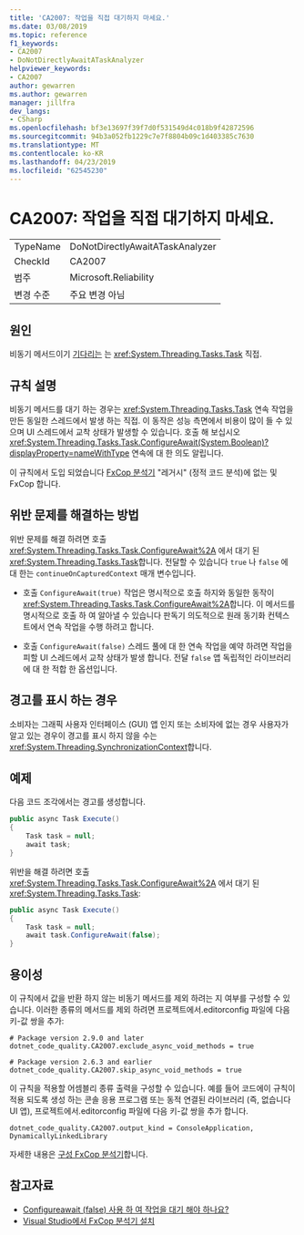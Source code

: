 ```yaml
---
title: 'CA2007: 작업을 직접 대기하지 마세요.'
ms.date: 03/08/2019
ms.topic: reference
f1_keywords:
- CA2007
- DoNotDirectlyAwaitATaskAnalyzer
helpviewer_keywords:
- CA2007
author: gewarren
ms.author: gewarren
manager: jillfra
dev_langs:
- CSharp
ms.openlocfilehash: bf3e13697f39f7d0f531549d4c018b9f42872596
ms.sourcegitcommit: 94b3a052fb1229c7e7f8804b09c1d403385c7630
ms.translationtype: MT
ms.contentlocale: ko-KR
ms.lasthandoff: 04/23/2019
ms.locfileid: "62545230"
---
```

# <a name="ca2007-do-not-directly-await-a-task"></a>CA2007: 작업을 직접 대기하지 마세요.

|||
|-|-|
|TypeName|DoNotDirectlyAwaitATaskAnalyzer|
|CheckId|CA2007|
|범주|Microsoft.Reliability|
|변경 수준|주요 변경 아님|

## <a name="cause"></a>원인

비동기 메서드이기 [기다리는](/dotnet/csharp/language-reference/keywords/await) 는 <xref:System.Threading.Tasks.Task> 직접.

## <a name="rule-description"></a>규칙 설명

비동기 메서드를 대기 하는 경우는 <xref:System.Threading.Tasks.Task> 연속 작업을 만든 동일한 스레드에서 발생 하는 직접. 이 동작은 성능 측면에서 비용이 많이 들 수 있으며 UI 스레드에서 교착 상태가 발생할 수 있습니다. 호출 해 보십시오 <xref:System.Threading.Tasks.Task.ConfigureAwait(System.Boolean)?displayProperty=nameWithType> 연속에 대 한 의도 알립니다.

이 규칙에서 도입 되었습니다 [FxCop 분석기](install-fxcop-analyzers.md) "레거시" (정적 코드 분석)에 없는 및 FxCop 합니다.

## <a name="how-to-fix-violations"></a>위반 문제를 해결하는 방법

위반 문제를 해결 하려면 호출 <xref:System.Threading.Tasks.Task.ConfigureAwait%2A> 에서 대기 된 <xref:System.Threading.Tasks.Task>합니다. 전달할 수 있습니다 `true` 나 `false` 에 대 한는 `continueOnCapturedContext` 매개 변수입니다.

- 호출 `ConfigureAwait(true)` 작업은 명시적으로 호출 하지와 동일한 동작이 <xref:System.Threading.Tasks.Task.ConfigureAwait%2A>합니다. 이 메서드를 명시적으로 호출 하 여 알아낼 수 있습니다 판독기 의도적으로 원래 동기화 컨텍스트에서 연속 작업을 수행 하려고 합니다.

- 호출 `ConfigureAwait(false)` 스레드 풀에 대 한 연속 작업을 예약 하려면 작업을 피할 UI 스레드에서 교착 상태가 발생 합니다. 전달 `false` 앱 독립적인 라이브러리에 대 한 적합 한 옵션입니다.

## <a name="when-to-suppress-warnings"></a>경고를 표시 하는 경우

소비자는 그래픽 사용자 인터페이스 (GUI) 앱 인지 또는 소비자에 없는 경우 사용자가 알고 있는 경우이 경고를 표시 하지 않을 수는 <xref:System.Threading.SynchronizationContext>합니다.

## <a name="example"></a>예제

다음 코드 조각에서는 경고를 생성합니다.

```csharp
public async Task Execute()
{
    Task task = null;
    await task;
}
```

위반을 해결 하려면 호출 <xref:System.Threading.Tasks.Task.ConfigureAwait%2A> 에서 대기 된 <xref:System.Threading.Tasks.Task>:

```csharp
public async Task Execute()
{
    Task task = null;
    await task.ConfigureAwait(false);
}
```

## <a name="configurability"></a>용이성

이 규칙에서 값을 반환 하지 않는 비동기 메서드를 제외 하려는 지 여부를 구성할 수 있습니다. 이러한 종류의 메서드를 제외 하려면 프로젝트에서.editorconfig 파일에 다음 키-값 쌍을 추가:

```
# Package version 2.9.0 and later
dotnet_code_quality.CA2007.exclude_async_void_methods = true

# Package version 2.6.3 and earlier
dotnet_code_quality.CA2007.skip_async_void_methods = true
```

이 규칙을 적용할 어셈블리 종류 출력을 구성할 수 있습니다. 예를 들어 코드에이 규칙이 적용 되도록 생성 하는 콘솔 응용 프로그램 또는 동적 연결된 라이브러리 (즉, 없습니다 UI 앱), 프로젝트에서.editorconfig 파일에 다음 키-값 쌍을 추가 합니다.

```
dotnet_code_quality.CA2007.output_kind = ConsoleApplication, DynamicallyLinkedLibrary
```

자세한 내용은 [구성 FxCop 분석기](configure-fxcop-analyzers.md)합니다.

## <a name="see-also"></a>참고자료

- [Configureawait (false) 사용 하 여 작업을 대기 해야 하나요?](https://github.com/Microsoft/vs-threading/blob/master/doc/cookbook_vs.md#should-i-await-a-task-with-configureawaitfalse)
- [Visual Studio에서 FxCop 분석기 설치](install-fxcop-analyzers.md)